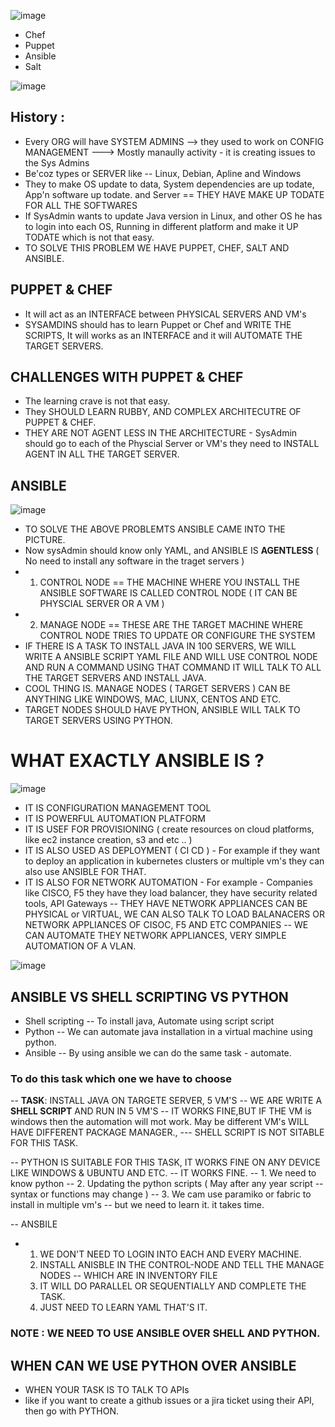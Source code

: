 ![image](https://github.com/pavankumar0077/ansible-zero-to-hero/assets/40380941/3b068ffd-48c2-4109-8aa7-cf0c14b81ed7)

- Chef
- Puppet
- Ansible
- Salt

![image](https://github.com/pavankumar0077/ansible-zero-to-hero/assets/40380941/3734051b-6a43-493f-8436-8060d20c8a26)

History :
--
- Every ORG will have SYSTEM ADMINS --> they used to work on CONFIG MANAGEMENT ---> Mostly manaully activity - it is creating issues to the Sys Admins
- Be'coz types or SERVER like -- Linux, Debian, Apline and Windows
- They to make OS update to data, System dependencies are up todate, App'n software up todate. and Server == THEY HAVE MAKE UP TODATE FOR ALL THE SOFTWARES
- If SysAdmin wants to update Java version in Linux, and other OS he has to login into each OS, Running in different platform and make it UP TODATE which is not that easy.
- TO SOLVE THIS PROBLEM WE HAVE PUPPET, CHEF, SALT AND ANSIBLE.

PUPPET & CHEF
--
- It will act as an INTERFACE between PHYSICAL SERVERS AND VM's
- SYSAMDINS should has to learn Puppet or Chef and WRITE THE SCRIPTS, It will works as an INTERFACE and it will AUTOMATE THE TARGET SERVERS.

CHALLENGES WITH PUPPET & CHEF 
--
- The learning crave is not that easy.
- They SHOULD LEARN RUBBY, AND COMPLEX ARCHITECUTRE OF PUPPET & CHEF.
- THEY ARE NOT AGENT LESS IN THE ARCHITECTURE  -  SysAdmin should go to each of the Physcial Server or VM's they need to INSTALL AGENT IN ALL THE TARGET SERVER.

ANSIBLE
--

![image](https://github.com/pavankumar0077/ansible-zero-to-hero/assets/40380941/d24e8f1a-a41a-4683-85b9-2cff494319b7)

- TO SOLVE THE ABOVE PROBLEMTS ANSIBLE CAME INTO THE PICTURE.
- Now sysAdmin should know only YAML, and ANSIBLE IS **AGENTLESS** ( No need to install any software in the traget servers )
- 1. CONTROL NODE == THE MACHINE WHERE YOU INSTALL THE ANSIBLE SOFTWARE IS CALLED CONTROL NODE ( IT CAN BE PHYSCIAL SERVER OR A VM )
- 2. MANAGE NODE == THESE ARE THE TARGET MACHINE WHERE CONTROL NODE TRIES TO UPDATE OR CONFIGURE THE SYSTEM
- IF THERE IS A TASK TO INSTALL JAVA IN 100 SERVERS, WE WILL WRITE A ANSIBLE SCRIPT YAML FILE AND WILL USE CONTROL NODE AND RUN A COMMAND USING THAT COMMAND IT WILL TALK TO ALL THE TARGET SERVERS AND INSTALL JAVA.
- COOL THING IS. MANAGE NODES ( TARGET SERVERS ) CAN BE ANYTHING LIKE WINDOWS, MAC, LIUNX, CENTOS AND ETC.
- TARGET NODES SHOULD HAVE PYTHON, ANSIBLE WILL TALK TO TARGET SERVERS USING PYTHON.

WHAT EXACTLY ANSIBLE IS ? 
==

![image](https://github.com/pavankumar0077/ansible-zero-to-hero/assets/40380941/fb467692-b588-4668-b9d9-2258d4067902)

- IT IS CONFIGURATION MANAGEMENT TOOL
- IT IS POWERFUL AUTOMATION PLATFORM
- IT IS USEF FOR PROVISIONING ( create resources on cloud platforms, like ec2 instance creation, s3 and etc .. )
- IT IS ALSO USED AS DEPLOYMENT ( CI CD ) - For example if they want to deploy an application in kubernetes clusters or multiple vm's they can also use ANSIBLE FOR THAT.
- IT IS ALSO FOR NETWORK AUTOMATION - For example - Companies like CISCO, F5 they have they load balancer, they have security related tools, API Gateways -- THEY HAVE NETWORK APPLIANCES CAN BE PHYSICAL or VIRTUAL, WE CAN ALSO TALK TO LOAD BALANACERS OR NETWORK APPLIANCES OF CISOC, F5 AND ETC COMPANIES -- WE CAN AUTOMATE THEY NETWORK APPLIANCES, VERY SIMPLE AUTOMATION OF A VLAN.

![image](https://github.com/pavankumar0077/ansible-zero-to-hero/assets/40380941/7d43a706-9444-46c4-9064-8f066077203b)

ANSIBLE VS SHELL SCRIPTING VS PYTHON
--
- Shell scripting -- To install java, Automate using script script
- Python -- We can automate java installation in a virtual machine using python.
- Ansible -- By using ansible we can do the same task - automate.

### To do this task which one we have to choose
-- **TASK**: INSTALL JAVA ON TARGETE SERVER, 5 VM'S 
-- WE ARE WRITE A **SHELL SCRIPT** AND RUN IN 5 VM'S -- IT WORKS FINE,BUT IF THE VM is windows then the automation will mot work. May be different VM's WILL HAVE DIFFERENT PACKAGE MANAGER., --- SHELL SCRIPT IS NOT SITABLE FOR THIS TASK.

-- PYTHON IS SUITABLE FOR THIS TASK, IT WORKS FINE ON ANY DEVICE LIKE WINDOWS & UBUNTU AND ETC. -- IT WORKS FINE.
-- 1. We need to know python
-- 2. Updating the python scripts ( May after any year script -- syntax or functions may change )
-- 3. We cam use paramiko or fabric to install in multiple vm's -- but we need to learn it. it takes time.

-- ANSBILE
- 1. WE DON'T NEED TO LOGIN INTO EACH AND EVERY MACHINE.
  2. INSTALL ANISBLE IN THE CONTROL-NODE AND TELL THE MANAGE NODES -- WHICH ARE IN INVENTORY FILE 
  3. IT WILL DO PARALLEL OR SEQUENTIALLY AND COMPLETE THE TASK.
  4. JUST NEED TO LEARN YAML THAT'S IT.

### NOTE : WE NEED TO USE ANSIBLE OVER SHELL AND PYTHON.

WHEN CAN WE USE PYTHON OVER ANSIBLE
--
- WHEN YOUR TASK IS TO TALK TO APIs
- like if you want to create a github issues or a jira ticket using their API, then go with PYTHON.
